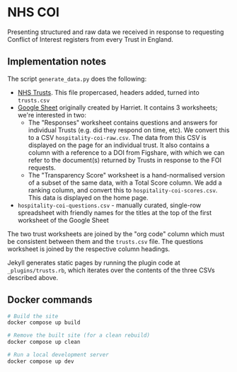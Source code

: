 # NHS COI

Presenting structured and raw data we received in response to requesting Conflict of Interest registers from every Trust in England.

## Implementation notes

The script `generate_data.py` does the following:

- [NHS Trusts](https://nhsenglandfilestore.s3.amazonaws.com/ods/etr.csv). This file propercased, headers added, turned into `trusts.csv`
- [Google Sheet](https://docs.google.com/spreadsheets/d/1XYZZsRq50WsVjJfuCWNbEughXQqyiFJeW7tXGgdBv5I/) originally created by Harriet. It contains 3 worksheets; we're interested in two:
  - The "Responses" worksheet contains questions and answers for individual Trusts (e.g. did they respond on time, etc). We convert this to a CSV `hospitality-coi-raw.csv`. The data from this CSV is displayed on the page for an individual trust. It also contains a column with a reference to a DOI from Figshare, with which we can refer to the document(s) returned by Trusts in response to the FOI requests.
  - The "Transparency Score" worksheet is a hand-normalised version of a subset of the same data, with a Total Score column. We add a ranking column, and convert this to `hospitality-coi-scores.csv`. This data is displayed on the home page.
- `hospitality-coi-questions.csv` - manually curated, single-row spreadsheet with friendly names for the titles at the top of the first worksheet of the Google Sheet

The two trust worksheets are joined by the "org code" column which must be consistent between them and the `trusts.csv` file. The questions worksheet is joined by the respective column headings.

Jekyll generates static pages by running the plugin code at `_plugins/trusts.rb`, which iterates over the contents of the three CSVs described above.

## Docker commands

```sh
# Build the site
docker compose up build

# Remove the built site (for a clean rebuild)
docker compose up clean

# Run a local development server
docker compose up dev
```
